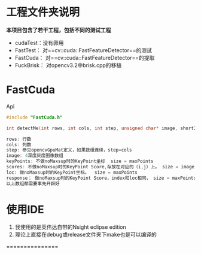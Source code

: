 # 工程文件夹说明
**本项目包含了若干工程，包括不同的测试工程**
- cudaTest：没有卵用
- FastTest： 对==cv::cuda::FastFeatureDetector==的测试
- FastCuda：  对==cv::cuda::FastFeatureDetector==的提取
- FuckBrisk： 对opencv3.2中brisk.cpp的移植

# FastCuda
Api

``` cpp
#include "FastCuda.h"

int detectMe(int rows, int cols, int step, unsigned char* image, short2* keyPoints, int* scores, short2* loc, float* response,int threshold=10, int maxPoints=5000, bool ifNoMaxSup = true);

rows: 行数
cols: 列数
step: 参见opencvGpuMat定义，如果数组连续，step=cols
image: 4深度灰度图像数组
keyPoints: 不做noMaxsup时的KeyPoint坐标  size = maxPoints
scores: 不做noMaxsup时的KeyPoint Score,存放在对应的（i,j）上。 size = image.rows*image.cols
loc: 做noMaxsup时的KeyPoint坐标。  size = maxPoints
response： 做noMaxsup时的KeyPoint Score，index和loc相同， size = maxPoints
以上数组都需要事先开辟好
```


# 使用IDE
1. 我使用的是英伟达自带的Nsight eclipse edition
2. 理论上直接在debug或release文件夹下make也是可以编译的




===============